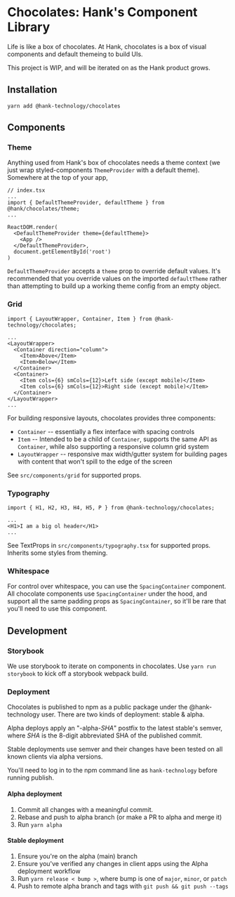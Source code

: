 # Chocolates: Hank's Component Library

Life is like a box of chocolates. At Hank, chocolates is a box of
visual components and default themeing to build UIs.

This project is WIP, and will be iterated on as the Hank product
grows.

## Installation

```
yarn add @hank-technology/chocolates
```

## Components

### Theme

Anything used from Hank's box of chocolates needs a theme context (we
just wrap styled-components `ThemeProvider` with a default
theme). Somewhere at the top of your app,

```tsx
// index.tsx
...
import { DefaultThemeProvider, defaultTheme } from @hank/chocolates/theme;
...

ReactDOM.render(
  <DefaultThemeProvider theme={defaultTheme}>
    <App />
  </DefaultThemeProvider>,
  document.getElementById('root')
)
```

`DefaultThemeProvider` accepts a `theme` prop to override default
values. It's recommended that you override values on the imported
`defaultTheme` rather than attempting to build up a working theme
config from an empty object.

### Grid

```tsx
import { LayoutWrapper, Container, Item } from @hank-technology/chocolates;

...
<LayoutWrapper>
  <Container direction="column">
    <Item>Above</Item>
    <Item>Below</Item>
  </Container>
  <Container>
    <Item cols={6} smCols={12}>Left side (except mobile)</Item>
    <Item cols={6} smCols={12}>Right side (except mobile)</Item>
  </Container>
</LayoutWrapper>
...
```

For building responsive layouts, chocolates provides three components:

- `Container` -- essentially a flex interface with spacing controls
- `Item` -- Intended to be a child of `Container`, supports the same
  API as `Container`, while also supporting a responsive column grid
  system
- `LayoutWrapper` -- responsive max width/gutter system for building
  pages with content that won't spill to the edge of the screen

See `src/components/grid` for supported props.

### Typography

```tsx
import { H1, H2, H3, H4, H5, P } from @hank-technology/chocolates;

...
<H1>I am a big ol header</H1>
...
```

See TextProps in `src/components/typography.tsx` for supported
props. Inherits some styles from theming.

### Whitespace

For control over whitespace, you can use the `SpacingContainer`
component. All chocolate components use `SpacingContainer` under the
hood, and support all the same padding props as `SpacingContainer`, so
it'll be rare that you'll need to use this component.

## Development

### Storybook

We use storybook to iterate on components in chocolates. Use `yarn run storybook` to kick off a storybook webpack build.

### Deployment

Chocolates is published to npm as a public package under the
@hank-technology user. There are two kinds of deployment: stable &
alpha.

Alpha deploys apply an "-alpha-_SHA_" postfix to the latest stable's
semver, where _SHA_ is the 8-digit abbreviated SHA of the published
commit.

Stable deployments use semver and their changes have been tested on
all known clients via alpha versions.

You'll need to log in to the npm command line as `hank-technology`
before running publish.

#### Alpha deployment

1. Commit all changes with a meaningful commit.
1. Rebase and push to alpha branch (or make a PR to alpha and merge it)
1. Run `yarn alpha`

#### Stable deployment

1. Ensure you're on the alpha (main) branch
1. Ensure you've verified any changes in client apps using the Alpha deployment workflow
1. Run `yarn release < bump >`, where bump is one of `major`, `minor`, or `patch`
1. Push to remote alpha branch and tags with `git push && git push --tags`
